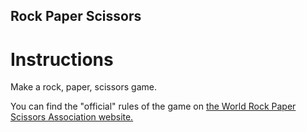 ## Rock Paper Scissors

# Instructions

Make a rock, paper, scissors game. 

You can find the "official" rules of the game on [the World Rock Paper Scissors Association website.](https://wrpsa.com/the-official-rules-of-rock-paper-scissors/)

